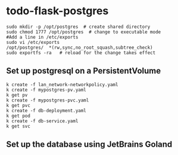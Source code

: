# todo-flask-postgres

```shell
sudo mkdir -p /opt/postgres  # create shared directory
sudo chmod 1777 /opt/postgres  # change to executable mode
#Add a line in /etc/exports
sudo vi /etc/exports
/opt/postgres/  *(rw,sync,no_root_squash,subtree_check)
sudo exportfs -ra   # reload for the change takes effect
```

## Set up postgresql on a PersistentVolume
```shell
k create -f lan_network-networkpolicy.yaml
k create -f mypostgres-pv.yaml
k get pv
k create -f mypostgres-pvc.yaml
k get pvc
k create -f db-deployment.yaml
k get pod
k create -f db-service.yaml
k get svc 
```
## Set up the database using JetBrains Goland
